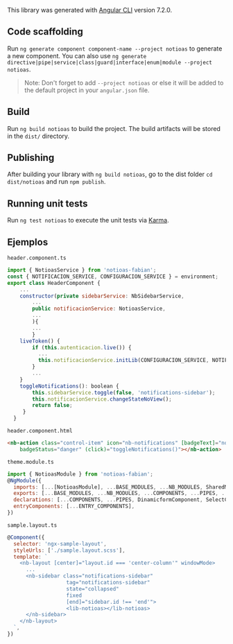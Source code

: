 This library was generated with [Angular CLI](https://github.com/angular/angular-cli) version 7.2.0.

## Code scaffolding

Run `ng generate component component-name --project notioas` to generate a new component. You can also use `ng generate directive|pipe|service|class|guard|interface|enum|module --project notioas`.
> Note: Don't forget to add `--project notioas` or else it will be added to the default project in your `angular.json` file. 

## Build

Run `ng build notioas` to build the project. The build artifacts will be stored in the `dist/` directory.

## Publishing

After building your library with `ng build notioas`, go to the dist folder `cd dist/notioas` and run `npm publish`.

## Running unit tests

Run `ng test notioas` to execute the unit tests via [Karma](https://karma-runner.github.io).

## Ejemplos
`header.component.ts`
```js
import { NotioasService } from 'notioas-fabian';
const { NOTIFICACION_SERVICE, CONFIGURACION_SERVICE } = environment;
export class HeaderComponent {
	...
	constructor(private sidebarService: NbSidebarService,
		...
		public notificacionService: NotioasService,
		...
		){
		...
		}
	liveToken() {
		if (this.autenticacion.live()) {
		  ...
		  this.notificacionService.initLib(CONFIGURACION_SERVICE, NOTIFICACION_SERVICE)
		}
		...
	}
	toggleNotifications(): boolean {
		this.sidebarService.toggle(false, 'notifications-sidebar');
		this.notificacionService.changeStateNoView();
		return false;
 	 }
  }
```
`header.component.html`
```html
<nb-action class="control-item" icon="nb-notifications" [badgeText]="notificacionService.noNotify$ | async"
    badgeStatus="danger" (click)="toggleNotifications()"></nb-action>
```
`theme.module.ts`
```js
import { NotioasModule } from 'notioas-fabian';
@NgModule({
  imports: [...[NotioasModule], ...BASE_MODULES, ...NB_MODULES, SharedModule, ...MAT_MODULES, MomentModule],
  exports: [...BASE_MODULES, ...NB_MODULES, ...COMPONENTS, ...PIPES, ...MAT_MODULES],
  declarations: [...COMPONENTS, ...PIPES, DinamicformComponent, SelectComponent],
  entryComponents: [...ENTRY_COMPONENTS],
})
```
`sample.layout.ts`
```js
@Component({
  selector: 'ngx-sample-layout',
  styleUrls: ['./sample.layout.scss'],
  template: `
    <nb-layout [center]="layout.id === 'center-column'" windowMode>
	  ...	
      <nb-sidebar class="notifications-sidebar"
                   tag="notifications-sidebar"
                   state="collapsed"
                   fixed
                   [end]="sidebar.id !== 'end'">
                   <lib-notioas></lib-notioas>
      </nb-sidebar>
    </nb-layout>
  `,
})
```
